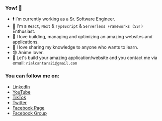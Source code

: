 ### Yow! 👋 

- 🕴️ I’m currently working as a Sr. Software Engineer.
- 💬 I'm a `React`, `Next` & `TypeScript` & `Serverless Frameworks (SST)` Enthusiast.
- 🚧 I love building, managing and optimizing an amazing websites and applications.
- 📖 I love sharing my knowledge to anyone who wants to learn.
- 😎 Anime lover.
- 📧 Let's build your amazing application/website and you contact me via email: `rialcantara21@gmail.com`

### You can follow me on:
- [LinkedIn](https://www.linkedin.com/in/constrod/)
- [YouTube](https://youtube.com/bossRODTV)
- [TikTok](https://www.tiktok.com/@bossrod.tv)
- [Twitter](https://twitter.com/constROD)
- [Facebook Page](https://facebook.com/codewithbossrod)
- [Facebook Group](https://facebook.com/groups/bossrodscommunity)
